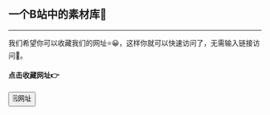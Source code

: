## 一个B站中的素材库🌝
______
我们希望你可以收藏我们的网址⭐😀，这样你就可以快速访问了，无需输入链接访问🌝。

#### 点击收藏网址👉
<input type="button" name="Submit" onClick='copyToClipBoard()' value="🗒️网址">
<script language="javascript">
    function copyToClipBoard(){
     var clipBoardContent="http://u.duurl.top/";
       clipBoardContent+=this.location.href;
     window.clipboardData.setData("Text",clipBoardContent);
     alert("复制成功😀");
   }
</script>
